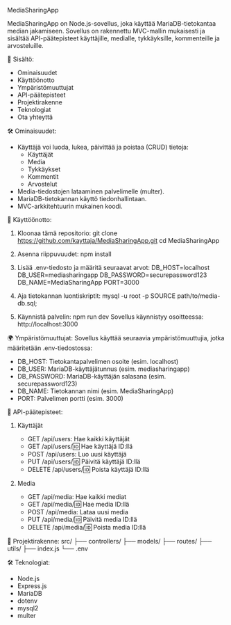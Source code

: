 MediaSharingApp

MediaSharingApp on Node.js-sovellus, joka käyttää MariaDB-tietokantaa median jakamiseen. Sovellus on rakennettu MVC-mallin mukaisesti ja sisältää API-päätepisteet käyttäjille, medialle, tykkäyksille, kommenteille ja arvosteluille.

📑 Sisältö:
- Ominaisuudet
- Käyttöönotto
- Ympäristömuuttujat
- API-päätepisteet
- Projektirakenne
- Teknologiat
- Ota yhteyttä

🛠 Ominaisuudet:
- Käyttäjä voi luoda, lukea, päivittää ja poistaa (CRUD) tietoja:
  - Käyttäjät
  - Media
  - Tykkäykset
  - Kommentit
  - Arvostelut
- Media-tiedostojen lataaminen palvelimelle (multer).
- MariaDB-tietokannan käyttö tiedonhallintaan.
- MVC-arkkitehtuurin mukainen koodi.

🚀 Käyttöönotto:
1. Kloonaa tämä repositorio:
   git clone https://github.com/kayttaja/MediaSharingApp.git
   cd MediaSharingApp

2. Asenna riippuvuudet:
   npm install

3. Lisää .env-tiedosto ja määritä seuraavat arvot:
   DB_HOST=localhost
   DB_USER=mediasharingapp
   DB_PASSWORD=securepassword123
   DB_NAME=MediaSharingApp
   PORT=3000

4. Aja tietokannan luontiskriptit:
   mysql -u root -p
   SOURCE path/to/media-db.sql;

5. Käynnistä palvelin:
   npm run dev
   Sovellus käynnistyy osoitteessa: http://localhost:3000

🌍 Ympäristömuuttujat:
Sovellus käyttää seuraavia ympäristömuuttujia, jotka määritetään .env-tiedostossa:
- DB_HOST: Tietokantapalvelimen osoite (esim. localhost)
- DB_USER: MariaDB-käyttäjätunnus (esim. mediasharingapp)
- DB_PASSWORD: MariaDB-käyttäjän salasana (esim. securepassword123)
- DB_NAME: Tietokannan nimi (esim. MediaSharingApp)
- PORT: Palvelimen portti (esim. 3000)

📡 API-päätepisteet:
1. Käyttäjät
   - GET /api/users: Hae kaikki käyttäjät
   - GET /api/users/:id: Hae käyttäjä ID:llä
   - POST /api/users: Luo uusi käyttäjä
   - PUT /api/users/:id: Päivitä käyttäjä ID:llä
   - DELETE /api/users/:id: Poista käyttäjä ID:llä

2. Media
   - GET /api/media: Hae kaikki mediat
   - GET /api/media/:id: Hae media ID:llä
   - POST /api/media: Lataa uusi media
   - PUT /api/media/:id: Päivitä media ID:llä
   - DELETE /api/media/:id: Poista media ID:llä

📂 Projektirakenne:
src/
├── controllers/
├── models/
├── routes/
├── utils/
├── index.js
└── .env

🛠 Teknologiat:
- Node.js
- Express.js
- MariaDB
- dotenv
- mysql2
- multer
